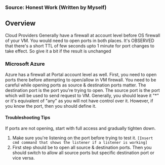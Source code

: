 ### Source: Honest Work (Written by Myself)

## Overview
Cloud Providers Generally have a firewall at account level before OS firewall of your VM.
You would need to open ports in both places. It's OBSERVED that there's a short TTL of few seconds
upto 1 minute for port changes to take effect. So give it a bit if the result is unchanged


### Microsoft Azure
Azure has a firewall at Portal account level as well. First, you need to open ports
there before attempting to open/allow in VM firewall. You need to be careful while
opening ports as source & destination ports matter. The destination port is the port
you're trying to open. The source port is the port which will be used to send request to VM.
Generally, you should leave it "*" or it's equivalent of "any" as you will not have control
over it. However, if you know the port, then you should define it.


#### Troubleshooting Tips
If ports are not opening, start with full access and gradually tighten down.
1. Make sure you're listening on the port before trying to test it.
``[Insert cmd command that shows the listener if a listener is working]``
2. First step should be to open all source & destination ports.
Then you should switch to allow all source ports but specific destination port or vice versa.
